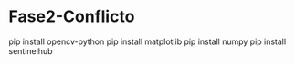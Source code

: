 # Fase2-Conflicto

pip install opencv-python
pip install matplotlib
pip install numpy
pip install sentinelhub